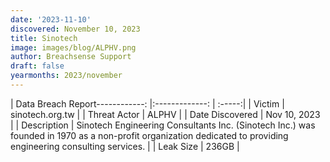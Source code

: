 ```yaml
---
date: '2023-11-10'
discovered: November 10, 2023
title: Sinotech
image: images/blog/ALPHV.png
author: Breachsense Support
draft: false
yearmonths: 2023/november
---
```


| Data Breach Report------------:     |:-------------:    | :-----:|
| Victim      | sinotech.org.tw      | 
| Threat Actor      | ALPHV      | 
| Date Discovered      | Nov 10, 2023      | 
| Description      | Sinotech Engineering Consultants Inc. (Sinotech Inc.) was founded in 1970 as a non-profit organization dedicated to providing engineering consulting services.      | 
| Leak Size      | 236GB      | 

